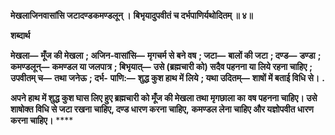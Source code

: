 **मेखलाजिनवासांसि जटादण्डकमण्डलून् ।** **बिभृयादुपवीतं च दर्भपाणिर्यथोदितम् ॥ ४॥** 

**शब्दार्थ** 

**मेखला—** **मूँज की मेखला** **; अजिन-वासांसि—** **मृगचर्म से बने वष** **; जटा—** **बालों की जटा** **; दण्ड—** **डण्डा** **; कमण्डलून्—** **कमण्डल या जलपात्र** **; बिभृयात्—** **उसे (ब्रह्मचारी को) सदैव पहनना या लिये रहना चाहिए** **; उपवीतम् च—** **तथा जनेऊ** **; दर्भ-** **पाणि:—** **शुद्ध कुश हाथ में लिये** **; यथा उदितम्—** **शाषों में बताई विधि से।** **.** 

**अपने हाथ में शुद्ध कुश घास लिए हुए ब्रह्मचारी को मूँज की मेखला तथा मृगछाला का** **वष पहनना चाहिए। उसे शाषोक्त विधि से जटा रखना चाहिए, दण्ड धारण करना चाहिए,** **कमण्डल लेना चाहिए और यज्ञोपवीत धारण करना चाहिए।** **** 